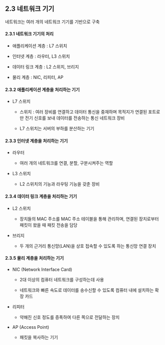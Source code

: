 ## 2.3 네트워크 기기

네트워크는 여러 개의 네트워크 기기를 기반으로 구축

#### 2.3.1 네트워크 기기의 처리

* 애플리케이션 계층 : L7 스위치

* 인터넷 계층 : 라우터, L3 스위치

* 데이터 링크 계층 : L2 스위치, 브리지

* 물리 계층 : NIC, 리피터, AP

#### 2.3.2 애플리케이션 계층을 처리하는 기기

* L7 스위치
  
  * 스위치 : 여러 장비를 연결하고 데이터 통신을 중재하며 목적지가 연결된 포트로만 전기 신호를 보내 데이터를 전송하는 통신 네트워크 장비
  
  * L7 스위치는 서버의 부하를 분산하는 기기

#### 2.3.3 인터넷 계층을 처리하는 기기

* 라우터
  
  * 여러 개의 네트워크를 연결, 분할, 구분시켜주는 역할

* L3 스위치
  
  * L2 스위치의 기능과 라우팅 기능을 갖춘 장비

#### 2.3.4 데이터 링크 계층을 처리하는 기기

* L2 스위치
  
  * 장치들의 MAC 주소를 MAC 주소 테이블을 통해 관리하며, 연결된 장치로부터 패킷이 왔을 때 패킷 전송을 담당

* 브리지
  
  * 두 개의 근거리 통신망(LAN)을 상호 접속할 수 있도록 하는 통신망 연결 장치

#### 2.3.5 물리 계층을 처리하는 기기

* NIC (Network Interface Card)
  
  * 2대 이상의 컴퓨터 네트워크를 구성하는데 사용
  
  * 네트워크와 빠른 속도로 데이터를 송수신할 수 있도록 컴퓨터 내에 설치하는 확장 카드

* 리피터
  
  * 약해진 신호 정도를 증폭하여 다른 쪽으로 전달하는 장치

* AP (Access Point)
  
  * 패킷을 복사하는 기기

